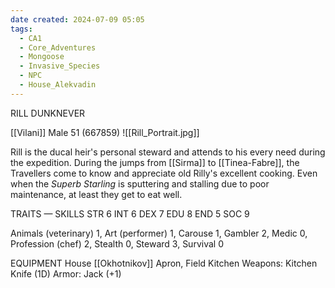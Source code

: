 ```yaml
---
date created: 2024-07-09 05:05
tags:
  - CA1
  - Core_Adventures
  - Mongoose
  - Invasive_Species
  - NPC
  - House_Alekvadin
---
```


RILL DUNKNEVER


[[Vilani]] Male 51 (667859)
![[Rill_Portrait.jpg]]

Rill is the ducal heir's personal steward and attends to his every need during the expedition. During the jumps from [[Sirma]] to [[Tinea-Fabre]], the Travellers come to know and appreciate old Rilly's excellent cooking. Even when the _Superb Starling_ is sputtering and stalling due to poor maintenance, at least they get to eat well.

TRAITS — SKILLS
STR 6 INT 6
DEX 7 EDU 8
END 5 SOC 9

Animals (veterinary) 1, Art (performer) 1, Carouse 1, Gambler 2, Medic 0, Profession (chef) 2, Stealth 0, Steward 3, Survival 0

EQUIPMENT House [[Okhotnikov]] Apron, Field Kitchen
Weapons: Kitchen Knife (1D)
Armor: Jack (+1)
